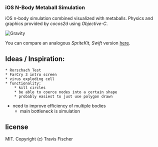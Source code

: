 ### iOS N-Body Metaball Simulation

iOS n-body simulation combined visualized with metaballs. Physics and graphics provided by *cocos2d* using *Objective-C*.

![Gravity](https://raw.github.com/fisch0920/Gravity-cocos2d/master/Images/demo.gif)

You can compare an analogous *SpriteKit*, *Swift* version [here](https://github.com/fisch0920/Gravity-spritekit).

## Ideas / Inspiration:
    * Rorschach Test
    * FarCry 3 intro screen
    * virus exploding cell
    * functionality:
        * kill circles
        * be able to coerce nodes into a certain shape
        * probably easiest to just use polygon drawn

* need to improve efficiency of multiple bodies
    * main bottleneck is simulation

## license

MIT. Copyright (c) Travis Fischer
